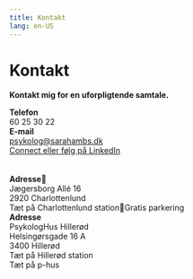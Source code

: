 ```yaml
---
title: Kontakt
lang: en-US
---
```


# Kontakt

**Kontakt mig for en uforpligtende samtale.**

<div class="row">
<div class="col">
<b>Telefon</b>
<br>
60 25 30 22

</div>
<div class="col">
<b>E-mail</b><br>
<a href="mailto:psykolog@sarahambs.dk">psykolog@sarahambs.dk</a>
<br>
<a href="https://www.linkedin.com/in/sarah-e-ambs-thomsen-a4807028/">Connect eller følg på LinkedIn</a>
</div>
</div>

<br>
<br>
<div class="row">
<div class="col">
<b>Adresse</b><br>
Jægersborg Allé 16<br>
2920 Charlottenlund<br>
Tæt på Charlottenlund stationGratis parkering
</div>
<div class="col">
<b>Adresse</b><br>
PsykologHus Hillerød<br>
Helsingørsgade 16 A<br>
3400 Hillerød<br>
Tæt på Hillerød station<br>
Tæt på p-hus
</div>
</div>
